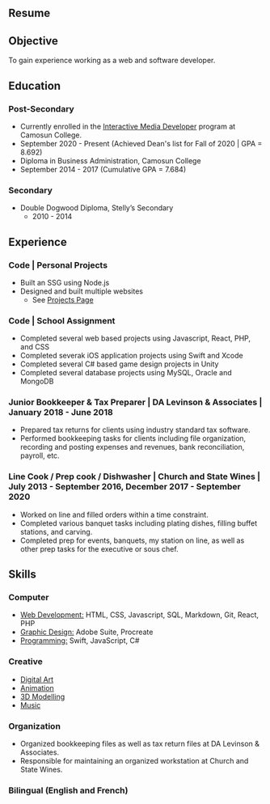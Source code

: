 <section class="content" markdown="1">

# Resume

<div class="resumeSpacing" markdown="1">

## Objective
To gain experience working as a web and software developer.


## Education

### Post-Secondary
- Currently enrolled in the <a href="https://camosun.ca/programs-courses/find-program/interactive-media-developer-technologist-diploma" target="_blank" id="resume">Interactive Media Developer</a> program at Camosun College.
- September 2020 - Present (Achieved Dean's list for Fall of 2020 | GPA = 8.692)
- Diploma in Business Administration, Camosun College
- September 2014 - 2017 (Cumulative GPA = 7.684)
	 	
### Secondary
- Double Dogwood Diploma, Stelly’s Secondary
	- 2010 - 2014
	 	

## Experience

### Code | Personal Projects
- Built an SSG using Node.js
- Designed and built multiple websites
	- See <a href="projects.html" target="_blank">Projects Page</a>

### Code | School Assignment
- Completed several web based projects using Javascript, React, PHP, and CSS
- Completed severak iOS application projects using Swift and Xcode
- Completed several C# based game design projects in Unity
- Completed several database projects using MySQL, Oracle and MongoDB

### Junior Bookkeeper &amp; Tax Preparer | DA Levinson &amp; Associates | January 2018 - June 2018
- Prepared tax returns for clients using industry standard tax software.
- Performed bookkeeping tasks for clients including file organization, recording and posting expenses and revenues, bank reconciliation, payroll, etc.

### Line Cook / Prep cook / Dishwasher | Church and State Wines | July 2013 - September 2016, December 2017 - September 2020
- Worked on line and filled orders within a time constraint.
- Completed various banquet tasks including plating dishes, filling buffet stations, and carving.
- Completed prep for events, banquets, my station on line, as well as other prep tasks for the executive or sous chef.


## Skills 

### Computer
- <a href="projects.html#web" target="_blank">Web Development:</a> HTML, CSS, Javascript, SQL, Markdown, Git, React, PHP
- <a href="projects#design" target="_blank">Graphic Design:</a> Adobe Suite, Procreate
- <a href="projects#web" target="_blank">Programming:</a> Swift, JavaScript, C#
	
### Creative
- <a href="art.html" target="_blank">Digital Art</a>
- <a href="animation.html" target="_blank">Animation</a>
- <a href="animation.html#3d" target="_blank">3D Modelling</a>
- <a href="https://scottjoneselectronica.com" target="_blank">Music</a>
	
### Organization
- Organized bookkeeping files as well as tax return files at DA Levinson &amp; Associates.
- Responsible for maintaining an organized workstation at Church and State Wines.
	
### Bilingual (English and French)

</div>
</section>